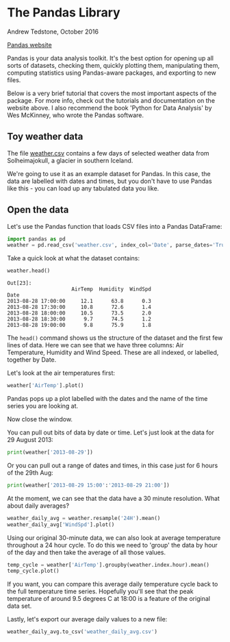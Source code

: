 ---
---

# The Pandas Library

Andrew Tedstone, October 2016 

[Pandas website](pandas.pydata.org)

Pandas is your data analysis toolkit. It's the best option for opening up all sorts of datasets, checking them, quickly plotting them, manipulating them, computing statistics using Pandas-aware packages, and exporting to new files. 

Below is a very brief tutorial that covers the most important aspects of the package. For more info, check out the tutorials and documentation on the website above. I also recommend the book 'Python for Data Analysis' by Wes McKinney, who wrote the Pandas software.


## Toy weather data

The file [weather.csv](weather.csv) contains a few days of selected weather data from Solheimajokull, a glacier in southern Iceland.

We're going to use it as an example dataset for Pandas. In this case, the data are labelled with dates and times, but you don't have to use Pandas like this - you can load up any tabulated data you like.


## Open the data

Let's use the Pandas function that loads CSV files into a Pandas DataFrame:

```python
import pandas as pd
weather = pd.read_csv('weather.csv', index_col='Date', parse_dates='True')
```

Take a quick look at what the dataset contains:

```python
weather.head()
```
```
Out[23]: 
                     AirTemp  Humidity  WindSpd
Date                                           
2013-08-28 17:00:00     12.1      63.8      0.3
2013-08-28 17:30:00     10.8      72.6      1.4
2013-08-28 18:00:00     10.5      73.5      2.0
2013-08-28 18:30:00      9.7      74.5      1.2
2013-08-28 19:00:00      9.8      75.9      1.8

```

The `head()` command shows us the structure of the dataset and the first few lines of data. Here we can see that we have three columns: Air Temperature, Humidity and Wind Speed. These are all indexed, or labelled, together by Date.

Let's look at the air temperatures first:

```python
weather['AirTemp'].plot()
```

Pandas pops up a plot labelled with the dates and the name of the time series you are looking at.

Now close the window.

You can pull out bits of data by date or time. Let's just look at the data for 29 August 2013:

```python
print(weather['2013-08-29'])
```

Or you can pull out a range of dates and times, in this case just for 6 hours of the 29th Aug:

```python
print(weather['2013-08-29 15:00':'2013-08-29 21:00'])
```

At the moment, we can see that the data have a 30 minute resolution. What about daily averages?

```python
weather_daily_avg = weather.resample('24H').mean()
weather_daily_avg['WindSpd'].plot()
```

Using our original 30-minute data, we can also look at average temperature throughout a 24 hour cycle. To do this we need to 'group' the data by hour of the day and then take the average of all those values.

```python
temp_cycle = weather['AirTemp'].groupby(weather.index.hour).mean()
temp_cycle.plot()
```

If you want, you can compare this average daily temperature cycle back to the full temperature time series. Hopefully you'll see that the peak temperature of around 9.5 degrees C at 18:00 is a feature of the original data set.

Lastly, let's export our average daily values to a new file:

```python
weather_daily_avg.to_csv('weather_daily_avg.csv')
```